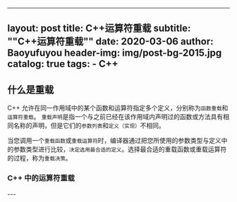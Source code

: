 
---
layout:     post
title:      C++运算符重载
subtitle:    "\"C++运算符重载\""
date:       2020-03-06
author:     Baoyufuyou
header-img: img/post-bg-2015.jpg
catalog: true
tags:
    - C++
---

## 什么是重载 
C++ 允许在同一作用域中的某个函数和运算符指定多个定义，分别称为`函数重载`和`运算符重载`。
`重载声明`是指一个与之前已经在该作用域内声明过的函数或方法具有相同名称的声明，但是它们的`参数列表`和`定义（实现）`不相同。

当您调用一个`重载函数`或`重载运算符`时，编译器通过把您所使用的参数类型与定义中的参数类型进行比较，`决定选用最合适的定义`。选择最合适的重载函数或重载运算符的过程，称为`重载决策`。
### C++ 中的运算符重载


<p id = "build"></p>
---



